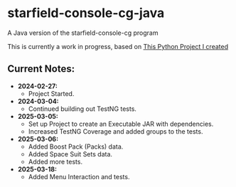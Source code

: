 # starfield-console-cg-java
A Java version of the starfield-console-cg program

This is currently a work in progress, based on [This Python Project I created](https://github.com/jebutton/starfield-console-cg)

## Current Notes:
* **2024-02-27:**
    - Project Started.
* **2024-03-04:**
    - Continued building out TestNG tests.
* **2025-03-05:**
    - Set up Project to create an Executable JAR with dependencies.
    - Increased TestNG Coverage and added groups to the tests.
* **2025-03-06:**
    - Added Boost Pack (Packs) data.
    - Added Space Suit Sets data.
    - Added more tests.
* **2025-03-18:**
    - Added Menu Interaction and tests.